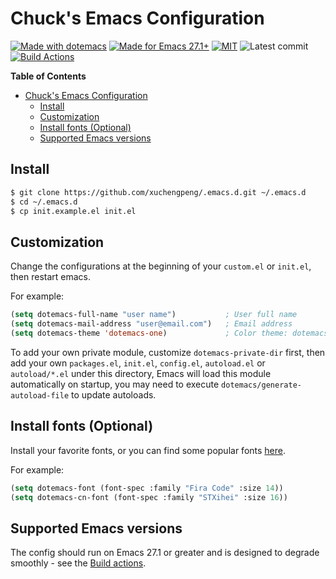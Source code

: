 # Chuck's Emacs Configuration

[![Made with dotemacs](https://img.shields.io/github/tag/xuchengpeng/.emacs.d.svg?label=release&style=flat-square)](https://github.com/xuchengpeng/.emacs.d/releases)
[![Made for Emacs 27.1+](https://img.shields.io/badge/Made_for-Emacs_27.1+-blueviolet.svg?style=flat-square)](https://www.gnu.org/software/emacs/)
[![MIT](https://img.shields.io/badge/license-MIT-green.svg?style=flat-square)](https://opensource.org/licenses/MIT)
![Latest commit](https://img.shields.io/github/last-commit/xuchengpeng/.emacs.d/main?style=flat-square)
[![Build Actions](https://img.shields.io/github/workflow/status/xuchengpeng/.emacs.d/Tests?style=flat-square)](https://github.com/xuchengpeng/.emacs.d/actions)

<!-- markdown-toc start - Don't edit this section. Run M-x markdown-toc-refresh-toc -->
**Table of Contents**

- [Chuck's Emacs Configuration](#chucks-emacs-configuration)
    - [Install](#install)
    - [Customization](#customization)
    - [Install fonts (Optional)](#install-fonts-optional)
    - [Supported Emacs versions](#supported-emacs-versions)

<!-- markdown-toc end -->

## Install

```sh
$ git clone https://github.com/xuchengpeng/.emacs.d.git ~/.emacs.d
$ cd ~/.emacs.d
$ cp init.example.el init.el
```

## Customization

Change the configurations at the beginning of your `custom.el` or `init.el`, then restart emacs.

For example:
```el
(setq dotemacs-full-name "user name")           ; User full name
(setq dotemacs-mail-address "user@email.com")   ; Email address
(setq dotemacs-theme 'dotemacs-one)             ; Color theme: dotemacs-one, dotemacs-one-light...
```

To add your own private module, customize `dotemacs-private-dir` first, then add your own `packages.el`, `init.el`, `config.el`, `autoload.el` or `autoload/*.el` under this directory, Emacs will load this module automatically on startup, you may need to execute `dotemacs/generate-autoload-file` to update autoloads.

## Install fonts (Optional)

Install your favorite fonts, or you can find some popular fonts [here](https://github.com/xuchengpeng/fonts).

For example:
```el
(setq dotemacs-font (font-spec :family "Fira Code" :size 14))
(setq dotemacs-cn-font (font-spec :family "STXihei" :size 16))
```

## Supported Emacs versions

The config should run on Emacs 27.1 or greater and is designed to degrade smoothly - see the [Build actions](https://github.com/xuchengpeng/.emacs.d/actions).
